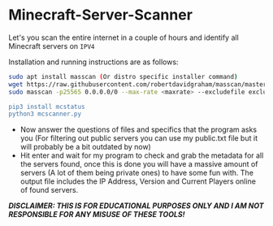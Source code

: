 # Minecraft-Server-Scanner
Let's you scan the entire internet in a couple of hours and identify all Minecraft servers on `IPV4`


Installation and running instructions are as follows:
```sh
sudo apt install masscan (Or distro specific installer command)
wget https://raw.githubusercontent.com/robertdavidgraham/masscan/master/data/exclude.conf
sudo masscan -p25565 0.0.0.0/0 --max-rate <maxrate> --excludefile exclude.conf -oL masscan.txt (Set maxrate to a limit that you are comfortable with and won't melt your router)

pip3 install mcstatus
python3 mcscanner.py
```
- Now answer the questions of files and specifics that the program asks you (For filtering out public servers you can use my public.txt file but it will probably be a bit outdated by now)
- Hit enter and wait for my program to check and grab the metadata for all the servers found, once this is done you will have a massive amount of servers (A lot of them being private ones) to have some fun with. The output file includes the IP Address, Version and Current Players online of found servers.

***DISCLAIMER: THIS IS FOR EDUCATIONAL PURPOSES ONLY AND I AM NOT RESPONSIBLE FOR ANY MISUSE OF THESE TOOLS!***
